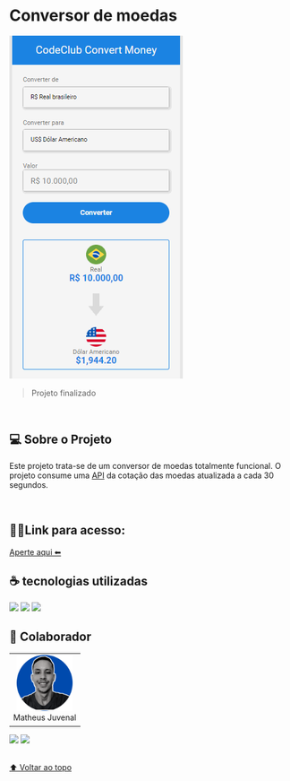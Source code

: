 # Conversor de moedas

<img src="./img/print.gif" alt="Storytelling do conversor">


> Projeto finalizado 
<br>

## 💻 Sobre o Projeto

Este projeto trata-se de um conversor de moedas totalmente funcional. O projeto consume uma <a href="https://docs.awesomeapi.com.br/api-de-moedas">API</a> da cotação das moedas atualizada a cada 30 segundos.

<br>

## 👨‍💻Link para acesso: 
<a href="https://mathjuve.github.io/Conversor-de-moedas/">Aperte aqui ⬅ </a>

## ☕ tecnologias utilizadas

<img src="https://img.shields.io/badge/JavaScript-F7DF1E?style=for-the-badge&logo=javascript&logoColor=black">
<img src="https://img.shields.io/badge/HTML-239120?style=for-the-badge&logo=html5&logoColor=white">
<img src="https://img.shields.io/badge/CSS-239120?&style=for-the-badge&logo=css3&logoColor=white">

<br>

## 💙 Colaborador

<table>
  <tr>
    <td align="center">
      <a href="#">
        <img src="./img/autor.png" width="100px;" alt="Foto do Matheus Juvenal no GitHub"/><br>
        <sub>
          <a >Matheus Juvenal</a>
        </sub>
      </a>
    </td>
  </tr>
</table>

<div>
 <a href="https://www.linkedin.com/in/matheus-juvenal-de-oliveira-379768237/" target="_blank"><img src="https://img.shields.io/badge/-LinkedIn-%230077B5?style=for-the-badge&logo=linkedin&logoColor=white" target="_blank"></a> 
<a href = "mailto:mathjuveoliveira@gmail.com"><img src="https://img.shields.io/badge/-Gmail-%23333?style=for-the-badge&logo=gmail&logoColor=white" target="_blank"></a>
</div>
<br>


[⬆ Voltar ao topo](#Conversor-de-moedas)<br>
